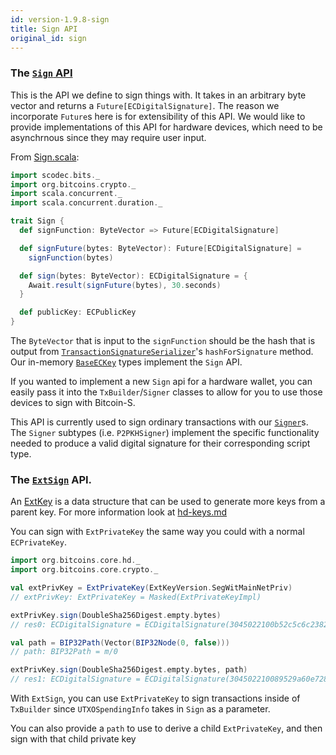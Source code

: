 ```yaml
---
id: version-1.9.8-sign
title: Sign API
original_id: sign
---
```


### The [`Sign` API](/api/org/bitcoins/crypto/Sign)

This is the API we define to sign things with. It takes in an arbitrary byte vector and returns a `Future[ECDigitalSignature]`. The reason we incorporate `Future`s here is for extensibility of this API. We would like to provide implementations of this API for hardware devices, which need to be asynchrnous since they may require user input.

From [Sign.scala](/api/org/bitcoins/crypto/Sign):

```scala
import scodec.bits._
import org.bitcoins.crypto._
import scala.concurrent._
import scala.concurrent.duration._

trait Sign {
  def signFunction: ByteVector => Future[ECDigitalSignature]

  def signFuture(bytes: ByteVector): Future[ECDigitalSignature] =
    signFunction(bytes)

  def sign(bytes: ByteVector): ECDigitalSignature = {
    Await.result(signFuture(bytes), 30.seconds)
  }

  def publicKey: ECPublicKey
}
```

The `ByteVector` that is input to the `signFunction` should be the hash that is output from [`TransactionSignatureSerializer`](/api/org/bitcoins/core/crypto/TransactionSignatureSerializer)'s `hashForSignature` method. Our in-memory [`BaseECKey`](/api/org/bitcoins/crypto/BaseECKey) types implement the `Sign` API.

If you wanted to implement a new `Sign` api for a hardware wallet, you can easily pass it into the `TxBuilder`/`Signer` classes to allow for you to use those devices to sign with Bitcoin-S.

This API is currently used to sign ordinary transactions with our [`Signer`](/api/org/bitcoins/core/wallet/signer/Signer)s. The `Signer` subtypes (i.e. `P2PKHSigner`) implement the specific functionality needed to produce a valid digital signature for their corresponding script type.


### The [`ExtSign`](/api/org/bitcoins/crypto/Sign) API.

An [ExtKey](/api/org/bitcoins/core/crypto/ExtKey) is a data structure that can be used to generate more keys from a parent key. For more information look at [hd-keys.md](../core/hd-keys.md)

You can sign with `ExtPrivateKey` the same way you could with a normal `ECPrivateKey`.

```scala
import org.bitcoins.core.hd._
import org.bitcoins.core.crypto._

val extPrivKey = ExtPrivateKey(ExtKeyVersion.SegWitMainNetPriv)
// extPrivKey: ExtPrivateKey = Masked(ExtPrivateKeyImpl)

extPrivKey.sign(DoubleSha256Digest.empty.bytes)
// res0: ECDigitalSignature = ECDigitalSignature(3045022100b52c5c6c2382dc72e76edb09718159f613c197973d72a8fce15b408ec9c3ff10022047238108a9acab87518704eade56a268c96afaeec418f78f505d0c80df817997)

val path = BIP32Path(Vector(BIP32Node(0, false)))
// path: BIP32Path = m/0

extPrivKey.sign(DoubleSha256Digest.empty.bytes, path)
// res1: ECDigitalSignature = ECDigitalSignature(304502210089529a60e72807932f8f1e9c3c3b2fc3a5805af0fc6012bf7a8bb09e5e426a82022037fcd0b630882f90e7d4ebd710f75f558d86b66e86368cf7c5e9cd1e8e458a85)
```

With `ExtSign`, you can use `ExtPrivateKey` to sign transactions inside of `TxBuilder` since `UTXOSpendingInfo` takes in `Sign` as a parameter. 

You can also provide a `path` to use to derive a child `ExtPrivateKey`, and then sign with that child private key